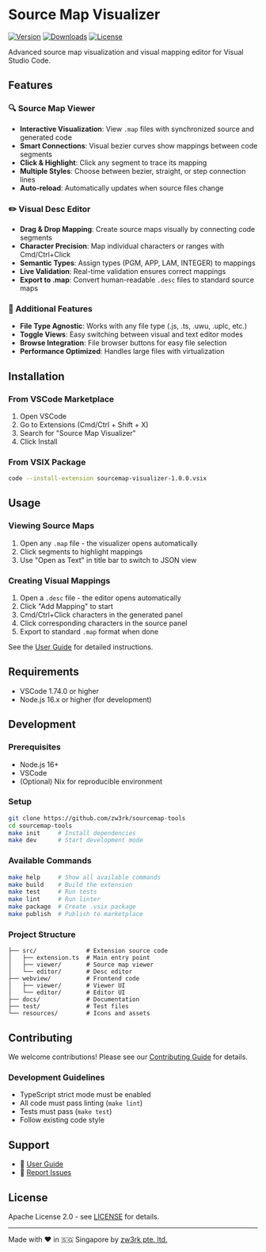 # Source Map Visualizer

[![Version](https://img.shields.io/visual-studio-marketplace/v/zw3rk.source-map-visualizer)](https://marketplace.visualstudio.com/items?itemName=zw3rk.source-map-visualizer)
[![Downloads](https://img.shields.io/visual-studio-marketplace/d/zw3rk.source-map-visualizer)](https://marketplace.visualstudio.com/items?itemName=zw3rk.source-map-visualizer)
[![License](https://img.shields.io/badge/license-Apache%202.0-blue.svg)](LICENSE)

Advanced source map visualization and visual mapping editor for Visual Studio Code.

## Features

### 🔍 Source Map Viewer
- **Interactive Visualization**: View `.map` files with synchronized source and generated code
- **Smart Connections**: Visual bezier curves show mappings between code segments
- **Click & Highlight**: Click any segment to trace its mapping
- **Multiple Styles**: Choose between bezier, straight, or step connection lines
- **Auto-reload**: Automatically updates when source files change

### ✏️ Visual Desc Editor
- **Drag & Drop Mapping**: Create source maps visually by connecting code segments
- **Character Precision**: Map individual characters or ranges with Cmd/Ctrl+Click
- **Semantic Types**: Assign types (PGM, APP, LAM, INTEGER) to mappings
- **Live Validation**: Real-time validation ensures correct mappings
- **Export to .map**: Convert human-readable `.desc` files to standard source maps

### 🎯 Additional Features
- **File Type Agnostic**: Works with any file type (.js, .ts, .uwu, .uplc, etc.)
- **Toggle Views**: Easy switching between visual and text editor modes
- **Browse Integration**: File browser buttons for easy file selection
- **Performance Optimized**: Handles large files with virtualization

## Installation

### From VSCode Marketplace
1. Open VSCode
2. Go to Extensions (Cmd/Ctrl + Shift + X)
3. Search for "Source Map Visualizer"
4. Click Install

### From VSIX Package
```bash
code --install-extension sourcemap-visualizer-1.0.0.vsix
```

## Usage

### Viewing Source Maps
1. Open any `.map` file - the visualizer opens automatically
2. Click segments to highlight mappings
3. Use "Open as Text" in title bar to switch to JSON view

### Creating Visual Mappings
1. Open a `.desc` file - the editor opens automatically
2. Click "Add Mapping" to start
3. Cmd/Ctrl+Click characters in the generated panel
4. Click corresponding characters in the source panel
5. Export to standard `.map` format when done

See the [User Guide](docs/USER_GUIDE.md) for detailed instructions.

## Requirements

- VSCode 1.74.0 or higher
- Node.js 16.x or higher (for development)

## Development

### Prerequisites
- Node.js 16+
- VSCode
- (Optional) Nix for reproducible environment

### Setup
```bash
git clone https://github.com/zw3rk/sourcemap-tools
cd sourcemap-tools
make init     # Install dependencies
make dev      # Start development mode
```

### Available Commands
```bash
make help     # Show all available commands
make build    # Build the extension
make test     # Run tests
make lint     # Run linter
make package  # Create .vsix package
make publish  # Publish to marketplace
```

### Project Structure
```
├── src/              # Extension source code
│   ├── extension.ts  # Main entry point
│   ├── viewer/       # Source map viewer
│   └── editor/       # Desc editor
├── webview/          # Frontend code
│   ├── viewer/       # Viewer UI
│   └── editor/       # Editor UI
├── docs/             # Documentation
├── test/             # Test files
└── resources/        # Icons and assets
```

## Contributing

We welcome contributions! Please see our [Contributing Guide](CONTRIBUTING.md) for details.

### Development Guidelines
- TypeScript strict mode must be enabled
- All code must pass linting (`make lint`)
- Tests must pass (`make test`)
- Follow existing code style

## Support

- 📖 [User Guide](docs/USER_GUIDE.md)
- 🐛 [Report Issues](https://github.com/zw3rk/sourcemap-tools/issues)

## License

Apache License 2.0 - see [LICENSE](LICENSE) for details.

---

Made with ❤️ in 🇸🇬 Singapore by [zw3rk pte. ltd.](https://zw3rk.com)